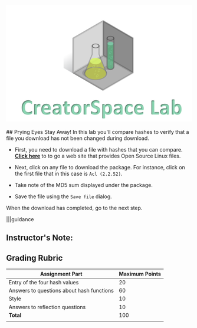 

<figure class="snippetimg" style="margin: 0 auto;width:100%">
  <img src=".guides/img/LabIntro.PNG">
  </figure>
  
<br>
## Prying Eyes Stay Away!
In this lab you'll compare hashes to verify that a file you download has not been changed during download.


- First, you need to download a file with hashes that you can compare. **[Click here](http://www.linuxfromscratch.org/lfs/view/development/chapter03/packages.html)** to to go a web site that provides Open Source Linux files.

- Next, click on any file to download the package. For instance, click on the first file that in this case is ```Acl (2.2.52)```.

- Take note of the MD5 sum displayed under the package.

- Save the file using the ```Save file``` dialog.

When the download has completed, go to the next step.

|||guidance
## Instructor's Note:
## Grading Rubric
Assignment Part | Maximum Points
------------ | -------------
Entry of the four hash values| 20
Answers to questions about hash functions |60
Style | 10
Answers to reflection questions | 10
**Total** | 100
|||

